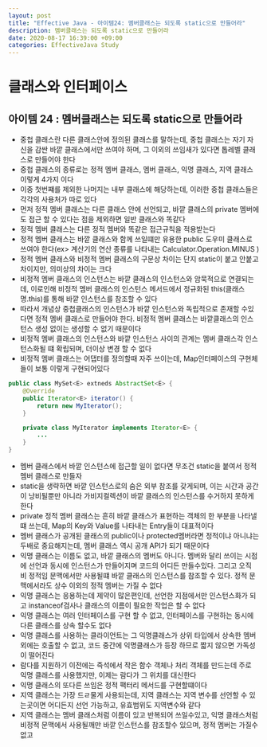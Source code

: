 ```yaml
---
layout: post
title: "Effective Java - 아이템24: 멤버클래스는 되도록 static으로 만들어라"
description: 멤버클래스는 되도록 static으로 만들어라
date: 2020-08-17 16:39:00 +09:00
categories: EffectiveJava Study
---
```



# 클래스와 인터페이스

## 아이템 24 : 멤버클래스는 되도록 static으로 만들어라

- 중첩 클래스란 다른 클래스안에 정의된 클래스를 말하는데, 중첩 클래스는 자기 자신을 감싼 바깥 클래스에서만 쓰여야 하며, 그 이외의 쓰임새가 있다면 톱레벨 클래스로 만들어야 한다
- 중첩 클래스의 종류로는 정적 멤버 클래스, 멤버 클래스, 익명 클래스, 지역 클래스 이렇게 4가지 이다
- 이중 첫번쨰를 제외한 나머지는 내부 클래스에 해당하는데, 이러한 중첩 클래스들은 각각의 사용처가 따로 있다
- 먼저 정적 멤버 클래스는 다른 클래스 안에 선언되고, 바깥 클래스의 private 멤버에도 접근 할 수 있다는 점을 제외하면 일반 클래스와 똑같다
- 정적 멤버 클래스는 다른 정적 멤버와 똑같은 접근규칙을 적용받는다
- 정적 멤버 클래스는 바깥 클래스와 함께 쓰일떄만 유용한 public 도우미 클래스로 쓰여야 한다(ex> 계산기의 연산 종류를 나타내는 Calculator.Operation.MINUS )
- 정적 멤버 클래스와 비정적 멤버 클래스의 구문상 차이는 단지 static이 붙고 안붙고 차이지만, 의미상의 차이는 크다
- 비정적 멤버 클래스의 인스턴스는 바깥 클래스의 인스턴스와 암묵적으로 연결되는데, 이로인해 비정적 멤버 클래스의 인스턴스 메서드에서 정규화된 this(클래스명.this)를 통해 바깥 인스턴스를 참조할 수 있다
- 따라서 개념상 중첩클래스의 인스턴스가 바깥 인스턴스와 독립적으로 존재할 수있다면 정적 멤버 클래스로 만들어야 한다. 비정적 멤버 클래스는 바깥클래스의 인스턴스 생성 없이는 생성할 수 없기 때문이다
- 비정적 멤버 클래스의 인스턴스와 바깥 인스턴스 사이의 관계는 멤버 클래스각 인스턴스화될 떄 확립되며, 더이상 변경 할 수 없다
- 비정적 멤버 클래스는 어댑터를 정의할때 자주 쓰이는데, Map인터페이스의 구현체들이 보통 이렇게 구현되어있다

```java
public class MySet<E> extneds AbstractSet<E> {
    @Override
    public Iterator<E> iterator() {
        return new MyIterator();
    }

    private class MyIterator implements Iterator<E> {
        ...
    }
}
```

- 멤버 클래스에서 바깥 인스턴스에 접근할 일이 없다면 무조건 static을 붙여서 정적 멤버 클래스로 만들자
- static을 생략하면 바깥 인스턴스로의 숨은 외부 참조를 갖게되며, 이는 시간과 공간이 낭비될뿐만 아니라 가비지컬렉션이 바깥 클래스의 인스턴스를 수거하지 못하게 한다
- private 정적 멤버 클래스는 흔히 바깥 클래스가 표현하는 객체의 한 부분을 나타낼떄 쓰는데, Map의 Key와 Value를 나타내는 Entry들이 대표적이다
- 멤버 클래스가 공개된 클래스의 public이나 protected멤버라면 정적이냐 아니냐는 두배로 중요해지는데, 멤버 클래스 역시 공개 API가 되기 때문이다
- 익명 클래스는 이름도 없고, 바깥 클래스의 멤버도 아니다. 멤버와 달리 쓰이는 시점에 선언과 동시에 인스턴스가 만들어지며 코드의 어디든 만들수있다. 그리고 오직 비 정적임 문맥에서만 사용될떄 바깥 클래스의 인스턴스를 참조할 수 있다. 정적 문맥에서라도 상수 이외의 정적 멤버는 가질 수 없다
- 익명 클래스는 응용하는데 제약이 많은편인데, 선언한 지점에서만 인스턴스화가 되고 instanceof검사나 클래스의 이름이 필요한 작업은 할 수 없다
- 익명 클래스는 여러 인터페이스를 구현 할 수 없고, 인터페이스를 구현하는 동시에 다른 클래스를 상속 할수도 없다
- 익명 클래스를 사용하는 클라이언트는 그 익명클래스가 상위 타입에서 상속한 멤버 외에는 호출할 수 없고, 코드 중간에 익명클래스가 등장 하므로 짧지 않으면 가독성이 떨어진다
- 람다를 지원하기 이전에는 즉석에서 작은 함수 객체나 처리 객체를 만드는데 주로 익명 클래스를 사용했지만, 이제는 람다가 그 위치를 대신한다
- 익명 클래스의 또다른 쓰임은 정적 팩터리 메서드를 구현할떄이다
- 지역 클래스는 가장 드ㄹ물게 사용되는데, 지역 클래스는 지역 변수를 선언할 수 있는곳이면 어디든지 선언 가능하고, 유효범위도 지역변수와 같다
- 지역 클래스는 멤버 클래스처럼 이름이 있고 반복되어 쓰일수있고, 익명 클래스처럼 비정적 문맥에서 사용될깨만 바깥 인스턴스를 참조할수 있으며, 정적 멤버는 가질수 없고